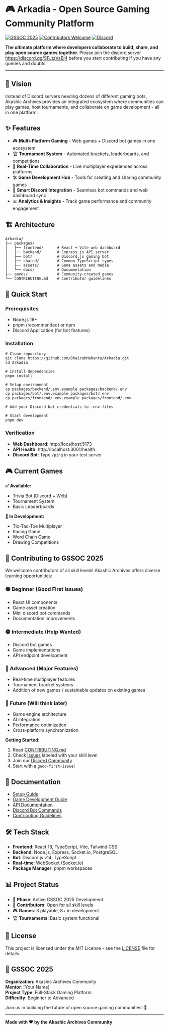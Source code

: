 # 🎮 Arkadia - Open Source Gaming Community Platform

[![GSSOC 2025](https://img.shields.io/badge/GSSOC-2025-blue)](https://gssoc.girlscript.tech/)
[![Contributors Welcome](https://img.shields.io/badge/contributors-welcome-brightgreen.svg)](CONTRIBUTING.md)
[![Discord](https://img.shields.io/badge/Discord-Community-7289DA)](https://discord.gg/SFJtzVsBj4)

**The ultimate platform where developers collaborate to build, share, and play open source games together.** Please join the discord server https://discord.gg/SFJtzVsBj4 before you start contributing if you have any queries and doubts

---

## 🌟 Vision

Instead of Discord servers needing dozens of different gaming bots, Akashic Archives provides an integrated ecosystem where communities can play games, host tournaments, and collaborate on game development - all in one platform.

## ✨ Features

- 🎮 **Multi-Platform Gaming** - Web games + Discord bot games in one ecosystem
- 🏆 **Tournament System** - Automated brackets, leaderboards, and competitions  
- 👥 **Real-Time Collaboration** - Live multiplayer experiences across platforms
- 🛠️ **Game Development Hub** - Tools for creating and sharing community games
- 🤖 **Smart Discord Integration** - Seamless bot commands and web dashboard sync
- 📊 **Analytics & Insights** - Track game performance and community engagement

## 🏗️ Architecture

```
Arkadia/
├── packages/
│   ├── frontend/      # React + Vite web dashboard
│   ├── backend/       # Express.js API server  
│   ├── bot/           # Discord.js gaming bot
│   ├── shared/        # Common TypeScript types
│   ├── assets/        # Game assets and media
│   └── docs/          # Documentation
├── games/             # Community-created games
└── CONTRIBUTING.md    # Contributor guidelines
```

## 🚀 Quick Start

### Prerequisites
- Node.js 18+
- pnpm (recommended) or npm
- Discord Application (for bot features)

### Installation
```
# Clone repository
git clone https://github.com/BhairabMahanta/Arkadia.git
cd Arkadia

# Install dependencies
pnpm install

# Setup environment
cp packages/backend/.env.example packages/backend/.env
cp packages/bot/.env.example packages/bot/.env
cp packages/frontend/.env.example packages/frontend/.env

# Add your Discord bot credentials to .env files

# Start development
pnpm dev
```

### Verification
- **Web Dashboard**: http://localhost:5173
- **API Health**: http://localhost:3001/health  
- **Discord Bot**: Type `/ping` in your test server

## 🎮 Current Games

**✅ Available:**
- Trivia Bot (Discord + Web)
- Tournament System
- Basic Leaderboards

**🚧 In Development:**
- Tic-Tac-Toe Multiplayer
- Racing Game
- Word Chain Game
- Drawing Competitions

## 🤝 Contributing to GSSOC 2025

We welcome contributors of all skill levels! Akashic Archives offers diverse learning opportunities:

### 🟢 Beginner (Good First Issues)
- React UI components
- Game asset creation
- Mini discord bot commands
- Documentation improvements

### 🟡 Intermediate (Help Wanted)  
- Discord bot games
- Game implementations
- API endpoint development
### 🔴 Advanced (Major Features)
- Real-time multiplayer features
- Tournament bracket systems
- Addition of new games / sustainable updates on existing games

### 🔴 Future (Will think later)
- Game engine architecture
- AI integration
- Performance optimization
- Cross-platform synchronization

**Getting Started:**
1. Read [CONTRIBUTING.md](CONTRIBUTING.md)
2. Check [Issues](https://github.com/yourusername/arkadia/issues) labeled with your skill level
3. Join our [Discord Community](https://discord.gg/SFJtzVsBj4)
4. Start with a `good-first-issue`!

## 📖 Documentation

- [Setup Guide](packages/docs/setup.md)
- [Game Development Guide](packages/docs/game-development.md)
- [API Documentation](packages/docs/api.md)
- [Discord Bot Commands](packages/docs/bot-commands.md)
- [Contributing Guidelines](CONTRIBUTING.md)

## 🛠️ Tech Stack

- **Frontend**: React 18, TypeScript, Vite, Tailwind CSS
- **Backend**: Node.js, Express, Socket.io, PostgreSQL
- **Bot**: Discord.js v14, TypeScript
- **Real-time**: WebSocket (Socket.io)
- **Package Manager**: pnpm workspaces

## 📊 Project Status

- 🎯 **Phase**: Active GSSOC 2025 Development
- 👥 **Contributors**: Open for all skill levels
- 🎮 **Games**: 3 playable, 8+ in development
- 🏆 **Tournaments**: Basic system functional

## 📄 License

This project is licensed under the MIT License - see the [LICENSE](LICENSE) file for details.

## 🌟 GSSOC 2025

**Organization**: Akashic Archives Community  
**Mentor**: [Your Name]  
**Project Type**: Full-Stack Gaming Platform  
**Difficulty**: Beginner to Advanced  

Join us in building the future of open source gaming communities! 🚀

---
**Made with ❤️ by the Akashic Archives Community**
```


